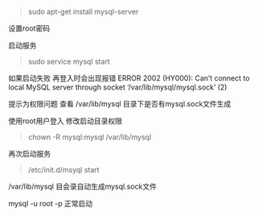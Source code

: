 >sudo apt-get install mysql-server 

设置root密码

启动服务
>sudo service mysql start

如果启动失败 
再登入时会出现报错 
ERROR 2002 (HY000): Can’t connect to local MySQL server through socket ‘/var/lib/mysql/mysql.sock’ (2)

提示为权限问题 
查看 /var/lib/mysql 目录下是否有mysql.sock文件生成

使用root用户登入 
修改启动目录权限
>chown -R mysql:mysql /var/lib/mysql

再次启动服务
>/etc/init.d/msyql start

/var/lib/mysql 目会录自动生成mysql.sock文件

mysql -u root -p 
正常启动 

 